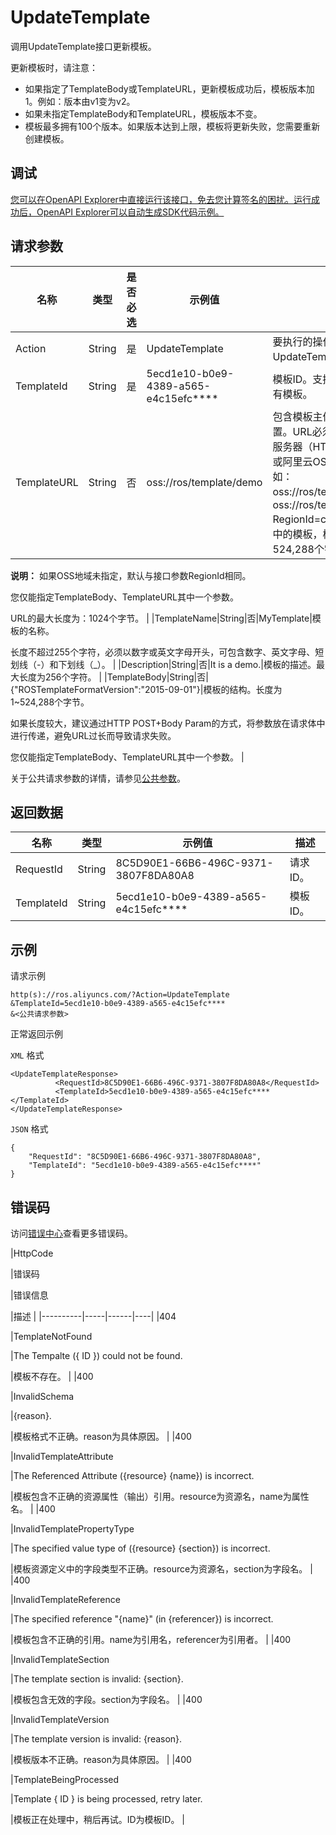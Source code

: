 # UpdateTemplate

调用UpdateTemplate接口更新模板。

更新模板时，请注意：

-   如果指定了TemplateBody或TemplateURL，更新模板成功后，模板版本加1。例如：版本由v1变为v2。
-   如果未指定TemplateBody和TemplateURL，模板版本不变。
-   模板最多拥有100个版本。如果版本达到上限，模板将更新失败，您需要重新创建模板。

## 调试

[您可以在OpenAPI Explorer中直接运行该接口，免去您计算签名的困扰。运行成功后，OpenAPI Explorer可以自动生成SDK代码示例。](https://api.aliyun.com/#product=ROS&api=UpdateTemplate&type=RPC&version=2019-09-10)

## 请求参数

|名称|类型|是否必选|示例值|描述|
|--|--|----|---|--|
|Action|String|是|UpdateTemplate|要执行的操作，取值：UpdateTemplate。 |
|TemplateId|String|是|5ecd1e10-b0e9-4389-a565-e4c15efc\*\*\*\*|模板ID。支持共享模板和私有模板。 |
|TemplateURL|String|否|oss://ros/template/demo|包含模板主体的文件的位置。URL必须指向位于Web服务器（HTTP或HTTPS）或阿里云OSS存储桶（例如：oss://ros/template/demo、oss://ros/template/demo?RegionId=cn-hangzhou）中的模板，模板最大为524,288个字节。

 **说明：** 如果OSS地域未指定，默认与接口参数RegionId相同。

 您仅能指定TemplateBody、TemplateURL其中一个参数。

 URL的最大长度为：1024个字节。 |
|TemplateName|String|否|MyTemplate|模板的名称。

 长度不超过255个字符，必须以数字或英文字母开头，可包含数字、英文字母、短划线（-）和下划线（\_）。 |
|Description|String|否|It is a demo.|模板的描述。最大长度为256个字符。 |
|TemplateBody|String|否|\{"ROSTemplateFormatVersion":"2015-09-01"\}|模板的结构。长度为1~524,288个字节。

 如果长度较大，建议通过HTTP POST+Body Param的方式，将参数放在请求体中进行传递，避免URL过长而导致请求失败。

 您仅能指定TemplateBody、TemplateURL其中一个参数。 |

关于公共请求参数的详情，请参见[公共参数](~~131957~~)。

## 返回数据

|名称|类型|示例值|描述|
|--|--|---|--|
|RequestId|String|8C5D90E1-66B6-496C-9371-3807F8DA80A8|请求ID。 |
|TemplateId|String|5ecd1e10-b0e9-4389-a565-e4c15efc\*\*\*\*|模板ID。 |

## 示例

请求示例

```
http(s)://ros.aliyuncs.com/?Action=UpdateTemplate
&TemplateId=5ecd1e10-b0e9-4389-a565-e4c15efc****
&<公共请求参数>
```

正常返回示例

`XML` 格式

```
<UpdateTemplateResponse>
		  <RequestId>8C5D90E1-66B6-496C-9371-3807F8DA80A8</RequestId>
		  <TemplateId>5ecd1e10-b0e9-4389-a565-e4c15efc****</TemplateId>
</UpdateTemplateResponse>
```

`JSON` 格式

```
{
    "RequestId": "8C5D90E1-66B6-496C-9371-3807F8DA80A8",
    "TemplateId": "5ecd1e10-b0e9-4389-a565-e4c15efc****"
}
```

## 错误码

访问[错误中心](https://error-center.alibabacloud.com/status/product/ROS)查看更多错误码。

|HttpCode

|错误码

|错误信息

|描述 |
|----------|-----|------|----|
|404

|TemplateNotFound

|The Tempalte \(\{ ID \}\) could not be found.

|模板不存在。 |
|400

|InvalidSchema

|\{reason\}.

|模板格式不正确。reason为具体原因。 |
|400

|InvalidTemplateAttribute

|The Referenced Attribute \(\{resource\} \{name\}\) is incorrect.

|模板包含不正确的资源属性（输出）引用。resource为资源名，name为属性名。 |
|400

|InvalidTemplatePropertyType

|The specified value type of \(\{resource\} \{section\}\) is incorrect.

|模板资源定义中的字段类型不正确。resource为资源名，section为字段名。 |
|400

|InvalidTemplateReference

|The specified reference "\{name\}" \(in \{referencer\}\) is incorrect.

|模板包含不正确的引用。name为引用名，referencer为引用者。 |
|400

|InvalidTemplateSection

|The template section is invalid: \{section\}.

|模板包含无效的字段。section为字段名。 |
|400

|InvalidTemplateVersion

|The template version is invalid: \{reason\}.

|模板版本不正确。reason为具体原因。 |
|400

|TemplateBeingProcessed

|Template \{ ID \} is being processed, retry later.

|模板正在处理中，稍后再试。ID为模板ID。 |


